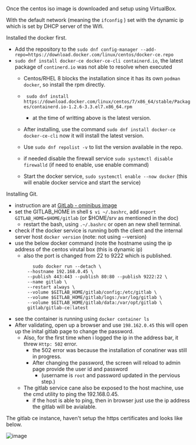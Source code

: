 Once the centos iso image is downloaded and setup using VirtualBox.

With the default network (meaning the `ifconfig` ) set with the dynamic ip which is set by DHCP server of the Wifi.

Installed the docker first.

  - Add the repository to the `sudo dnf config-manager --add-repo=https://download.docker.com/linux/centos/docker-ce.repo`
  - `sudo dnf install docker-ce docker-ce-cli containerd.io`, the latest package of `continerd.io` was not able to resolve when executed
     - Centos/RHEL 8 blocks the installation since it has its own `podman docker`, so install the rpm directly.
     - ` sudo dnf install https://download.docker.com/linux/centos/7/x86_64/stable/Packages/containerd.io-1.2.6-3.3.el7.x86_64.rpm` 
        - at the time of writting above is the latest version.
      - After installing, use the command `sudo dnf install docker-ce docker-ce-cli` now it will install the latest version.
      - Use `sudo dnf repolist -v` to list the version available in the repo.
      
      - if needed disable the firewall service `sudo systemctl disable firewalld` (if need to enable, use enable command)
      - Start the docker service, `sudo systemctl enable --now docker` (this will enable docker service and start the service)
      
  Installing Git. 
  
   - instruction are at [GitLab - ominibus image](https://docs.gitlab.com/omnibus/docker/README.html)
   - set the GITLAB_HOME in shell `$ vi ~/.bashrc`, add `export GITLAB_HOME=$HOME/gitlab` (or $HOME/srv as mentioned in the doc)
      - restart the bash, using `.~/.bashrc` or open an new shell terminal.
   - check if the docker service is running both the client and the internal server host `docker version` (note: not using --version)
   - use the below docker command (note the hostname using the ip address of the centos virutal box (this is dynamic ip)
        - also the port is changed from 22 to 9222 which is published.
        
```
          sudo docker run --detach \
        --hostname 192.168.0.45 \
        --publish 443:443 --publish 80:80 --publish 9222:22 \
        --name gitlab \
        --restart always \
        --volume $GITLAB_HOME/gitlab/config:/etc/gitlab \
        --volume $GITLAB_HOME/gitlab/logs:/var/log/gitlab \
        --volume $GITLAB_HOME/gitlab/data:/var/opt/gitlab \
        gitlab/gitlab-ce:latest
 ```
 
 - see the container is running using `docker container ls`
 - After validating, open up a browser and use `198.162.0.45` this will open up the inital gitlab page to change the password.
    - Also, for the first time when i logged the ip in the address bar, it threw `Http: 502` error.
       - the 502 error was because the installation of conatiner was still in progress.
       - After changing the password, the screen will reload to admin page provide the user id and password 
           - (username is `root` and password updated in the pervious step.)
    - The gitlab service cane also be exposed to the host machine, use the cmd utility to ping the 192.168.0.45.
       - if the host is able to ping, then in browser just use the ip address the gitlab will be avialable.

The gitlab ce instance, haven't setup the https certificates and looks like below.

 ![image](https://user-images.githubusercontent.com/6425536/82720154-9691f800-9c65-11ea-8cb7-14080d8ee12a.png)
